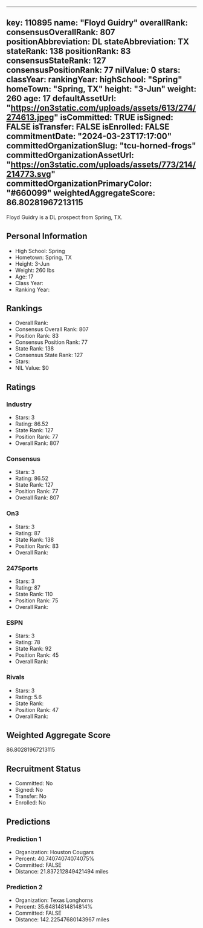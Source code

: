---
  key: 110895
  name: "Floyd Guidry"
  overallRank: 
  consensusOverallRank: 807
  positionAbbreviation: DL
  stateAbbreviation: TX
  stateRank: 138
  positionRank: 83
  consensusStateRank: 127
  consensusPositionRank: 77
  nilValue: 0
  stars: 
  classYear: 
  rankingYear: 
  highSchool: "Spring"
  homeTown: "Spring, TX"
  height: "3-Jun"
  weight: 260
  age: 17
  defaultAssetUrl: "https://on3static.com/uploads/assets/613/274/274613.jpeg"
  isCommitted: TRUE
  isSigned: FALSE
  isTransfer: FALSE
  isEnrolled: FALSE
  commitmentDate: "2024-03-23T17:17:00"
  committedOrganizationSlug: "tcu-horned-frogs"
  committedOrganizationAssetUrl: "https://on3static.com/uploads/assets/773/214/214773.svg"
  committedOrganizationPrimaryColor: "#660099"
  weightedAggregateScore: 86.80281967213115
  ---
  
  Floyd Guidry is a DL prospect from Spring, TX.
  
  ## Personal Information
  - High School: Spring
  - Hometown: Spring, TX
  - Height: 3-Jun
  - Weight: 260 lbs
  - Age: 17
  - Class Year: 
  - Ranking Year: 
  
  ## Rankings
  - Overall Rank: 
  - Consensus Overall Rank: 807
  - Position Rank: 83
  - Consensus Position Rank: 77
  - State Rank: 138
  - Consensus State Rank: 127
  - Stars: 
  - NIL Value: $0
  
  ## Ratings
  
  ### Industry
  - Stars: 3
  - Rating: 86.52
  - State Rank: 127
  - Position Rank: 77
  - Overall Rank: 807
  
  ### Consensus
  - Stars: 3
  - Rating: 86.52
  - State Rank: 127
  - Position Rank: 77
  - Overall Rank: 807
  
  ### On3
  - Stars: 3
  - Rating: 87
  - State Rank: 138
  - Position Rank: 83
  - Overall Rank: 
  
  ### 247Sports
  - Stars: 3
  - Rating: 87
  - State Rank: 110
  - Position Rank: 75
  - Overall Rank: 
  
  ### ESPN
  - Stars: 3
  - Rating: 78
  - State Rank: 92
  - Position Rank: 45
  - Overall Rank: 
  
  ### Rivals
  - Stars: 3
  - Rating: 5.6
  - State Rank: 
  - Position Rank: 47
  - Overall Rank: 
  
  ## Weighted Aggregate Score
  86.80281967213115
  
  ## Recruitment Status
  - Committed: No
  - Signed: No
  - Transfer: No
  - Enrolled: No
  
  
  
  ## Predictions
  
  ### Prediction 1
  - Organization: Houston Cougars
  - Percent: 40.74074074074075%
  - Committed: FALSE
  - Distance: 21.837212849421494 miles
  
  ### Prediction 2
  - Organization: Texas Longhorns
  - Percent: 35.64814814814814%
  - Committed: FALSE
  - Distance: 142.22547680143967 miles
  
